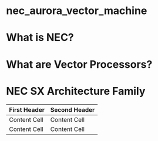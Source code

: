 # nec_aurora_vector_machine

# What is NEC?

# What are Vector Processors?


# NEC SX Architecture Family
| First Header  | Second Header |
| ------------- | ------------- |
| Content Cell  | Content Cell  |
| Content Cell  | Content Cell  |
